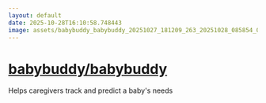 ```yaml
---
layout: default
date: 2025-10-28T16:10:58.748443
image: assets/babybuddy_babybuddy_20251027_181209_263_20251028_085854_03b16b--20251028T100155446--cropped.png
---
```


# [babybuddy/babybuddy](https://github.com/babybuddy/babybuddy/)

Helps caregivers track and predict a baby's needs
